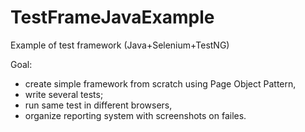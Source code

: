 # TestFrameJavaExample
Example of test framework (Java+Selenium+TestNG)

Goal:
- create simple framework from scratch using Page Object Pattern,
- write several tests;
- run same test in different browsers,
- organize reporting system with screenshots on failes. 
